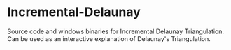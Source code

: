 # Incremental-Delaunay
Source code and windows binaries for Incremental Delaunay Triangulation. Can be used as an interactive explanation of Delaunay's Triangulation.
